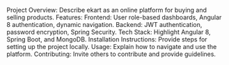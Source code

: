 Project Overview: Describe ekart as an online platform for buying and selling products.
Features:
Frontend: User role-based dashboards, Angular 8 authentication, dynamic navigation.
Backend: JWT authentication, password encryption, Spring Security.
Tech Stack: Highlight Angular 8, Spring Boot, and MongoDB.
Installation Instructions: Provide steps for setting up the project locally.
Usage: Explain how to navigate and use the platform.
Contributing: Invite others to contribute and provide guidelines.
